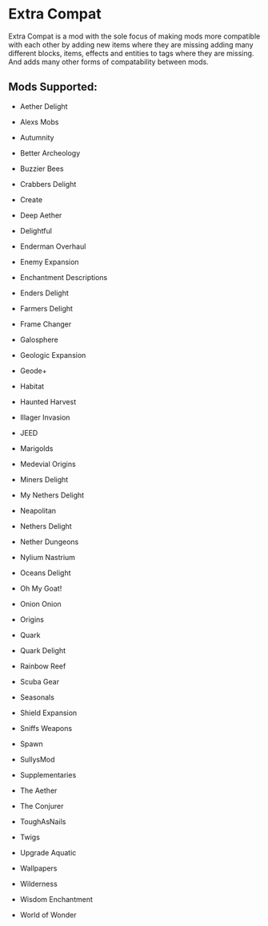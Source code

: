 # **Extra Compat**

Extra Compat is a mod with the sole focus of 
making mods more compatible with each other
by adding new items where they are missing
adding many different blocks, items, effects and entities to tags where they are missing. And adds many other forms of compatability between mods.

## **Mods Supported:**

- Aether Delight 

- Alexs Mobs

- Autumnity  

- Better Archeology 

- Buzzier Bees

- Crabbers Delight 

- Create

- Deep Aether 

- Delightful 

- Enderman Overhaul 

- Enemy Expansion 

- Enchantment Descriptions 

- Enders Delight

- Farmers Delight

- Frame Changer

- Galosphere

- Geologic Expansion

- Geode+

- Habitat

- Haunted Harvest

- Illager Invasion 

- JEED

- Marigolds 

- Medevial Origins

- Miners Delight 

- My Nethers Delight 

- Neapolitan 

- Nethers Delight

- Nether Dungeons 

- Nylium Nastrium

- Oceans Delight

- Oh My Goat!

- Onion Onion

- Origins 

- Quark

- Quark Delight 

- Rainbow Reef

- Scuba Gear

- Seasonals

- Shield Expansion 

- Sniffs Weapons

- Spawn

- SullysMod

- Supplementaries

- The Aether

- The Conjurer 

- ToughAsNails

- Twigs

- Upgrade Aquatic 

- Wallpapers 

- Wilderness

- Wisdom Enchantment 

- World of Wonder
